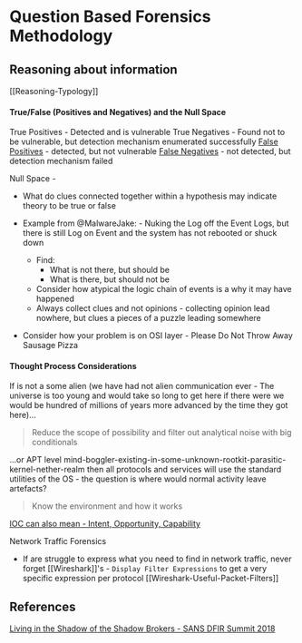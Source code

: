 
# Question Based Forensics Methodology


## Reasoning about information

[[Reasoning-Typology]]

#### True/False (Positives and Negatives) and the Null Space 

True Positives - Detected and is vulnerable
True Negatives - Found not to be vulnerable, but detection mechanism enumerated successfully
[False Positives](https://www.cgisecurity.com/questions/falsepositive.shtml) - detected, but not vulnerable
[False Negatives](https://www.cgisecurity.com/questions/falsenegative.shtml) - not detected, but detection mechanism failed

Null Space - 
- What do clues connected together within a hypothesis may indicate theory to be true or false
- Example from @MalwareJake: - Nuking the Log off the Event Logs, but there is still Log on Event and the system has not rebooted or shuck down
	- Find:
		- What is not there, but should be
		- What is there, but should not be
	- Consider how atypical the logic chain of events is a why it may have happened
	- Always collect clues and not opinions - collecting opinion lead nowhere, but clues a pieces of a puzzle leading somewhere

- Consider how your problem is on OSI layer - Please Do Not Throw Away Sausage Pizza 


#### Thought Process Considerations


If is not a some alien (we have had not alien communication ever - The universe is too young and would take so long to get here if there were we would be hundred of millions of years more advanced by the time they got here)...

> Reduce the scope of possibility and filter out analytical noise with big conditionals

...or APT level mind-boggler-existing-in-some-unknown-rootkit-parasitic-kernel-nether-realm then all protocols and services will use the standard utilities of the OS - the question is where would normal activity leave artefacts?

> Know the environment and how it works

[IOC can also mean - Intent, Opportunity, Capability](https://youtu.be/xuUMlNx72xI?feature=shared&t=266) 


Network Traffic Forensics
- If are struggle to express what you need to find in network traffic, never forget [[Wireshark]]'s - `Display Filter Expressions` to get a very specific expression per protocol [[Wireshark-Useful-Packet-Filters]]

## References

[Living in the Shadow of the Shadow Brokers - SANS DFIR Summit 2018](https://youtu.be/xuUMlNx72xI)